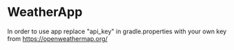 # WeatherApp
In order to use app replace "api_key" in gradle.properties with your own key from https://openweathermap.org/